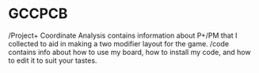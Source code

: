 # GCCPCB
/Project+ Coordinate Analysis contains information about P+/PM that I collected to aid in making a two modifier layout for the game.
/code contains info about how to use my board, how to install my code, and how to edit it to suit your tastes.


